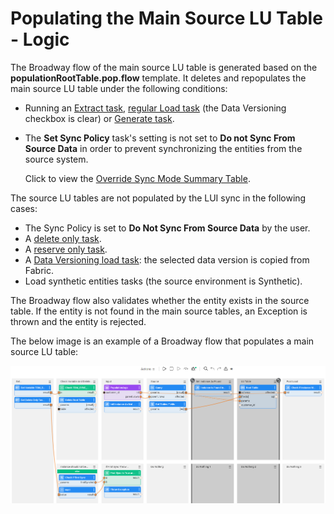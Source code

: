 # Populating the Main Source LU Table - Logic

The Broadway flow of the main source LU table is generated based on the **populationRootTable.pop.flow** template. It deletes and repopulates the main source LU table under the following conditions:

- Running an [Extract task](/articles/TDM/tdm_gui/16_extract_task.md), [regular Load task](/articles/TDM/tdm_gui/17_load_task_regular_mode.md) (the Data Versioning checkbox is clear) or [Generate task](/articles/TDM/tdm_gui/16a_generate_task.md).

- The **Set Sync Policy** task's setting is not set to **Do not Sync From Source Data** in order to prevent synchronizing the entities from the source system. 

  Click to view the [Override Sync Mode Summary Table](/articles/TDM/tdm_architecture/04_task_execution_overridden_parameters.md#overriding-the-sync-mode-on-the-task-execution).

The source LU tables are not populated by the LUI sync in the following cases:

- The Sync Policy is set to **Do Not Sync From Source Data** by the user.
- A [delete only task](/articles/TDM/tdm_gui/19_delete_only_task.md).
- A  [reserve only task](/articles/TDM/tdm_gui/20_reserve_only_task.md).
- A [Data Versioning load task](/articles/TDM/tdm_gui/15_data_flux_task.md): the selected data version is copied from Fabric. 
- Load synthetic entities tasks (the source environment is Synthetic). 

The Broadway flow also validates whether the entity exists in the source table. If the entity is not found in the main source tables, an Exception is thrown and the entity is rejected.

The below image is an example of a Broadway flow that populates a main source LU table:



![root example](images/pop_root_lu_table_flow_example.png)

